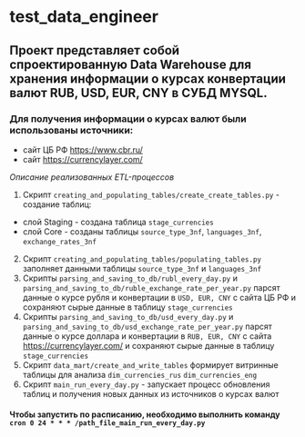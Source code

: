 # test_data_engineer

## Проект представляет собой спроектированную Data Warehouse для хранения информации о курсах конвертации валют RUB, USD, EUR, CNY в СУБД MYSQL.
### Для получения информации о курсах валют были использованы источники: 
- сайт ЦБ РФ https://www.cbr.ru/
- сайт https://currencylayer.com/

*Описание реализованных ETL-процессов*

1. Скрипт `creating_and_populating_tables/create_create_tables.py` - создание таблиц:
- слой Staging - создана таблица `stage_currencies`
- слой Core - созданы таблицы `source_type_3nf`, `languages_3nf`, `exchange_rates_3nf`
2. Скрипт `creating_and_populating_tables/populating_tables.py` заполняет данными таблицы `source_type_3nf` и `languages_3nf`
3. Скрипты `parsing_and_saving_to_db/rubl_every_day.py` и `parsing_and_saving_to_db/ruble_exchange_rate_per_year.py` парсят данные о курсе рубля и конвертации в `USD, EUR, CNY` с сайта ЦБ РФ и сохраняют сырые данные в таблицу `stage_currencies`
4. Скрипты `parsing_and_saving_to_db/usd_every_day.py` и `parsing_and_saving_to_db/usd_exchange_rate_per_year.py` парсят данные о курсе доллара и конвертации в `RUB, EUR, CNY` с сайта https://currencylayer.com/ и сохраняют сырые данные в таблицу `stage_currencies`
5. Скрипт `data_mart/create_and_write_tables` формирует витринные таблицы для анализа `dim_currencies_rus` `dim_currencies_eng`
6. Скрипт `main_run_every_day.py` - запускает процесс обновления таблиц и получения новых данных из источников о курсах валют
#### Чтобы запустить по расписанию, необходимо выполнить команду `cron 0 24 * * * /path_file_main_run_every_day.py`